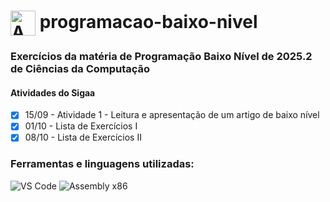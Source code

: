 <h1>
  <img src="https://cdn.jsdelivr.net/gh/simple-icons/simple-icons/icons/assemblyscript.svg" alt="Assembly x86" width="40" style="vertical-align: middle;">  
  programacao-baixo-nivel
</h1>


### Exercícios da matéria de Programação Baixo Nível de 2025.2 de Ciências da Computação

#### Atividades do Sigaa
- [x] 15/09 - Atividade 1 - Leitura e apresentação de um artigo de baixo nível  
- [x] 01/10 - Lista de Exercícios I
- [x] 08/10 - Lista de Exercícios II

### Ferramentas e linguagens utilizadas:
<div>
  <img src="https://img.shields.io/badge/-VS%20Code-007ACC?logo=visual-studio-code&logoColor=white&style=flat" alt="VS Code">
  <img src="https://img.shields.io/badge/-Assembly%20x86-525252?logo=assemblyscript&logoColor=white&style=flat" alt="Assembly x86">
</div>
